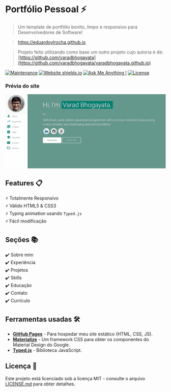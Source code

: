 # Portfólio Pessoal ⚡️ 
> Um template de portfólio bonito, limpo e responsivo para Desenvolvedores de Software!

> https://eduardovlrocha.github.io

> Projeto feito utilizando como base um outro projeto cujo autoria é de: [https://github.com/varadbhogayata](https://github.com/varadbhogayata/varadbhogayata.github.io)

[![Maintenance](https://img.shields.io/badge/maintained-yes-green.svg)](https://github.com/EduardoVLRocha/eduardovlrocha.github.io/commits/main)
[![Website shields.io](https://img.shields.io/badge/website-up-green)](https://eduardovlrocha.github.io/)
[![Ask Me Anything !](https://img.shields.io/badge/ask%20me-linkedin-1abc9c.svg)](https://www.linkedin.com/in/eduardo-vin%C3%ADcius-9b4aa8197/)
[![License](http://img.shields.io/:license-mit-blue.svg?style=flat-square)](http://badges.mit-license.org)

### Prévia do site
<p align="center"> 
  <kbd>
    <a href="https://eduardovlrocha.github.io" target="_blank"><img src="examples/preview.gif">
  </a>
  </kbd>
</p>

## Features 📋
⚡️ Totalmente Responsivo\
⚡️ Válido HTML5 & CSS3\
⚡️ Typing animation usando `Typed.js`\
⚡️ Fácil modificação

## Seções 📚
✔️ Sobre mim\
✔️ Experiência\
✔️ Projetos \
✔️ Skills \
✔️ Educação\
✔️ Contato\
✔️ Currículo

## Ferramentas usadas 🛠️
* [<b>GitHub Pages</b>](https://create-react-app.dev/docs/deployment/#github-pages) - Para hospedar meu site estático (HTML, CSS, JS).
* [<b>Materialize</b>](https://materializecss.com/) - Um framework CSS para obter os componentes do Material Design do Google.
* [<b>Typed.js</b>](https://mattboldt.com/demos/typed-js/) - Biblioteca JavaScript.

## Licença 📄
Este projeto está licenciado sob a licença MIT - consulte o arquivo [LICENSE.md](./LICENSE) para obter detalhes. 
